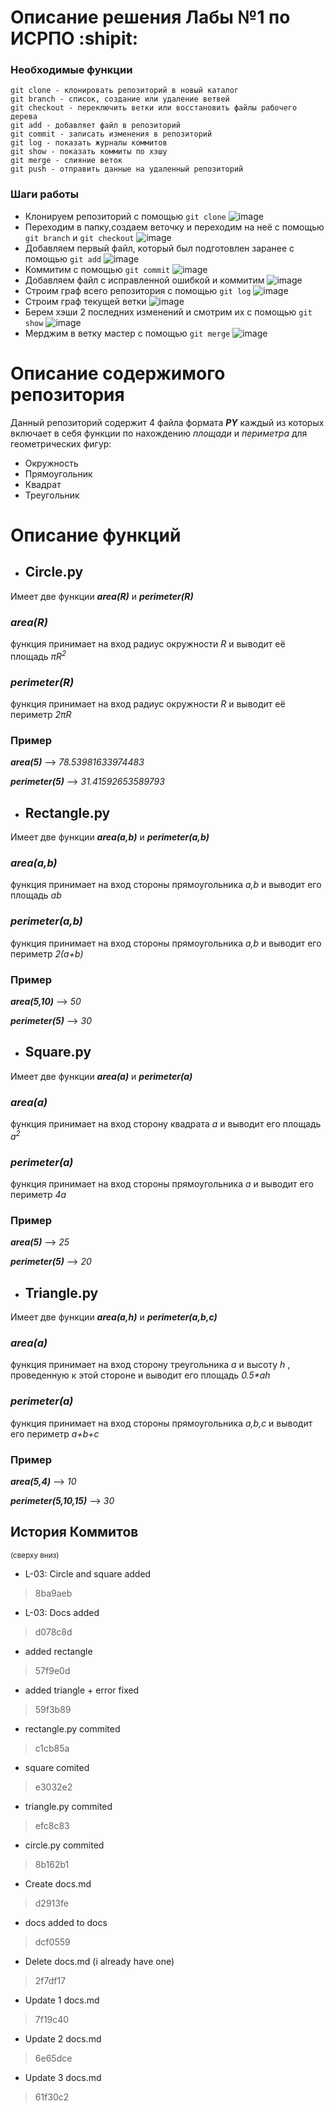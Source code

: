 # **Описание решения Лабы №1 по ИСРПО :shipit:** 
### **Необходимые функции**
```
git clone - клонировать репозиторий в новый каталог
git branch - список, создание или удаление ветвей
git checkout - переключить ветки или восстановить файлы рабочего дерева
git add - добавляет файл в репозиторий
git commit - записать изменения в репозиторий
git log - показать журналы коммитов
git show - показать коммиты по хэшу
git merge - слияние веток
git push - отправить данные на удаленный репозиторий
```
### **Шаги работы**
- Клонируем репозиторий с помощью `git clone`
![image](https://github.com/ssnchk/geometric_lib/assets/143999705/f4dc1718-7791-498d-bfb0-9c535a82aba3)
- Переходим в папку,создаем веточку и переходим на неё с помощью `git branch` и `git checkout`
![image](https://github.com/ssnchk/geometric_lib/assets/143999705/0a4ccba5-1039-4cd0-a544-3fd49f244153)
- Добавляем первый файл, который был подготовлен заранее с помощью `git add`
![image](https://github.com/ssnchk/geometric_lib/assets/143999705/73c1aada-aa88-481b-856c-7b32c22706a4)
- Коммитим с помощью `git commit`
![image](https://github.com/ssnchk/geometric_lib/assets/143999705/d5674c2f-0a08-4eeb-9ebf-e90f171af075)
- Добавляем файл с исправленной ошибкой и коммитим 
![image](https://github.com/ssnchk/geometric_lib/assets/143999705/1aa07404-e0cd-41fe-b587-2139f3494b02)
- Строим граф всего репозитория с помощью `git log`
![image](https://github.com/ssnchk/geometric_lib/assets/143999705/dcc817bf-d454-4fe3-9338-ea5dbd3b5908)
- Строим граф текущей ветки 
![image](https://github.com/ssnchk/geometric_lib/assets/143999705/b24cbbcd-a4ee-4d17-b7db-d89b6e1a1dbc)
- Берем хэши 2 последних изменений и смотрим их с помощью `git show`
![image](https://github.com/ssnchk/geometric_lib/assets/143999705/b19645e2-1b12-4027-ae4f-b37c20639b26)
- Мерджим в ветку мастер с помощью `git merge`
![image](https://github.com/ssnchk/geometric_lib/assets/143999705/2356b830-13e3-4378-84fb-2f2ffa7315ba)


# **Описание содержимого репозитория**

Данный репозиторий содержит 4 файла формата **_PY_** каждый из которых включает в себя функции по нахождению _площади_ и _периметра_ для геометрических фигур:
- Окружность
- Прямоугольник
- Квадрат
- Треугольник

# **Описание функций**

- ## Circle.py
Имеет две функции **_area(R)_** и **_perimeter(R)_**
### **_area(R)_**
функция принимает на вход радиус окружности _R_ и выводит её площадь _πR<sup>2</sup>_
### **_perimeter(R)_**
функция принимает на вход радиус окружности _R_ и выводит её периметр _2πR_
### Пример
_**area(5)**_ --> _78.53981633974483_

**_perimeter(5)_** --> _31.41592653589793_

- ## Rectangle.py
Имеет две функции **_area(a,b)_** и **_perimeter(a,b)_**
### **_area(a,b)_**
функция принимает на вход стороны прямоугольника _a,b_ и выводит его площадь _ab_
### **_perimeter(a,b)_**
функция принимает на вход стороны прямоугольника _a,b_ и выводит его периметр _2(a+b)_
### Пример
_**area(5,10)**_ --> _50_

**_perimeter(5)_** --> _30_

- ## Square.py
Имеет две функции **_area(a)_** и **_perimeter(a)_**
### **_area(a)_**
функция принимает на вход сторону квадрата _a_ и выводит его площадь _a<sup>2</sup>_
### **_perimeter(a)_**
функция принимает на вход стороны прямоугольника _a_ и выводит его периметр _4a_
### Пример
_**area(5)**_ --> _25_

**_perimeter(5)_** --> _20_

- ## Triangle.py
Имеет две функции **_area(a,h)_** и **_perimeter(a,b,c)_**
### **_area(a)_**
функция принимает на вход сторону треугольника _a_ и высоту _h_ , проведенную к этой стороне и выводит его площадь _0.5*ah_
### **_perimeter(a)_**
функция принимает на вход стороны прямоугольника _a,b,c_ и выводит его периметр _a+b+c_
### Пример
_**area(5,4)**_ --> _10_

**_perimeter(5,10,15)_** --> _30_

## История Коммитов 
<sup>  (сверху вниз) </sup>
- L-03: Circle and square added
> 8ba9aeb
- L-03: Docs added
> d078c8d
- added rectangle
> 57f9e0d
- added triangle + error fixed
> 59f3b89
- rectangle.py commited
> c1cb85a
- square comited
> e3032e2
- triangle.py commited
> efc8c83
- circle.py commited
> 8b162b1
- Create docs.md
> d2913fe
- docs added to docs
> dcf0559
- Delete docs.md (i already have one)
> 2f7df17
- Update 1 docs.md
> 7f19c40
- Update 2 docs.md
> 6e65dce
- Update 3 docs.md
> 61f30c2
